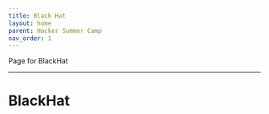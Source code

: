 ```yaml
---
title: Black Hat
layout: home
parent: Hacker Summer Camp
nav_order: 1
---
```

Page for BlackHat

----

# BlackHat